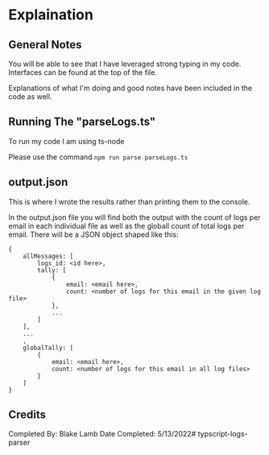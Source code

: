 # Explaination

## General Notes

You will be able to see that I have leveraged strong typing in my code. Interfaces can be found at the top of the file. 

Explanations of what I'm doing and good notes have been included in the code as well.

## Running The "parseLogs.ts"

To run my code I am using ts-node

Please use the command `npm run parse parseLogs.ts`

## output.json

This is where I wrote the results rather than printing them to the console. 

In the output.json file you will find both the output with the count of logs per email in each individual file as well as the globall count of total logs per email. There will be a JSON object shaped like this: 

```
{
    allMessages: [
        logs_id: <id here>,
        tally: [
            {
                email: <email here>,
                count: <number of logs for this email in the given log file>
            },
            ...
        ]
    ],
    ...
    ,
    globalTally: [
        {
            email: <email here>,
            count: <number of logs for this email in all log files>
        }
    ]
}
```

## Credits 

Completed By: Blake Lamb
Date Completed: 5/13/2022# typscript-logs-parser
